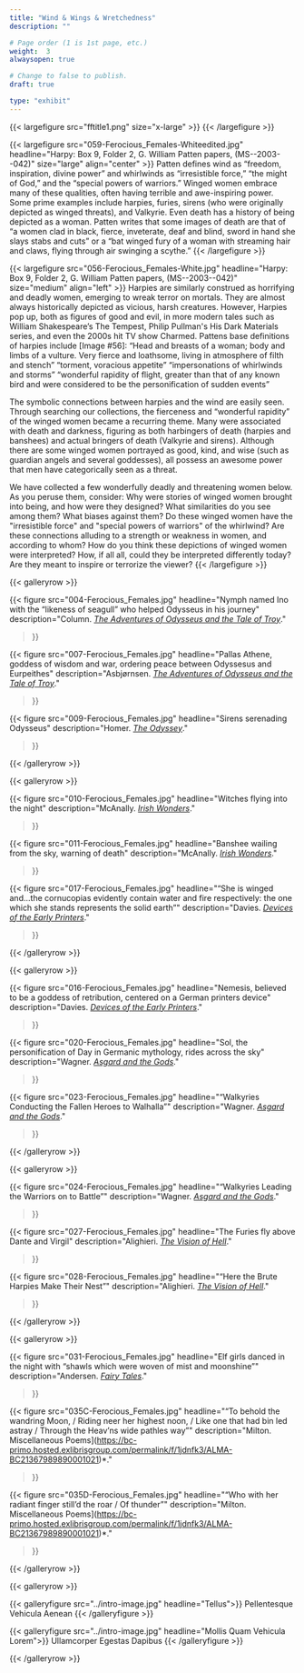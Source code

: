 ```yaml
---
title: "Wind & Wings & Wretchedness"
description: ""

# Page order (1 is 1st page, etc.)
weight:  3
alwaysopen: true

# Change to false to publish.
draft: true

type: "exhibit"
---
```


{{< largefigure src="fftitle1.png"
                size="x-large" >}}
{{< /largefigure >}}

{{< largefigure src="059-Ferocious_Females-Whiteedited.jpg"
                headline="Harpy: Box 9, Folder 2, G. William Patten papers, (MS--2003--042)"
                size="large" align="center" >}}
Patten defines wind as “freedom, inspiration, divine power” and whirlwinds as “irresistible force,” “the might of God,” and the “special powers of warriors.” Winged women embrace many of these qualities, often having terrible and awe-inspiring power. Some prime examples include harpies, furies, sirens (who were originally depicted as winged threats), and Valkyrie. Even death has a history of being depicted as a woman. Patten writes that some images of death are that of “a women clad in black, fierce, inveterate, deaf and blind, sword in hand she slays stabs and cuts” or a “bat winged fury of a woman with streaming hair and claws, flying through air swinging a scythe.”
{{< /largefigure >}}

{{< largefigure src="056-Ferocious_Females-White.jpg"
                headline="Harpy: Box 9, Folder 2, G. William Patten papers, (MS--2003--042)"
                size="medium"
                align="left" >}}
Harpies are similarly construed as horrifying and deadly women, emerging to wreak terror on mortals. They are almost always historically depicted as vicious, harsh creatures. However, Harpies pop up, both as figures of good and evil, in more modern tales such as William Shakespeare’s The Tempest, Philip Pullman's His Dark Materials series, and even the 2000s hit TV show Charmed. Pattens base definitions of harpies include [Image #56]: 
“Head and breasts of a woman; body and limbs of a vulture. Very fierce and loathsome, living in atmosphere of filth and stench” 
“torment, voracious appetite” 
“impersonations of whirlwinds and storms”
“wonderful rapidity of flight, greater than that of any known bird and were considered to be the personification of sudden events”

The symbolic connections between harpies and the wind are easily seen. Through searching our collections, the fierceness and “wonderful rapidity” of the winged women became a recurring theme. Many were associated with death and darkness, figuring as both harbingers of death (harpies and banshees) and actual bringers of death (Valkyrie and sirens). Although there are some winged women portrayed as good, kind, and wise (such as guardian angels and several goddesses), all possess an awesome power that men have categorically seen as a threat. 

We have collected a few wonderfully deadly and threatening women below. As you peruse them, consider:
Why were stories of winged women brought into being, and how were they designed? What similarities do you see among them? What biases against them? 
Do these winged women have the "irresistible force" and "special powers of warriors" of the whirlwind? Are these connections alluding to a strength or weakness in women, and according to whom? 
How do you think these depictions of winged women were interpreted? How, if all all, could they be interpreted differently today? 
Are they meant to inspire or terrorize the viewer?
{{< /largefigure >}}

{{< galleryrow >}}

{{< figure src="004-Ferocious_Females.jpg"
           headline="Nymph named Ino with the “likeness of seagull” who helped Odysseus in his journey"
           description="Column. *[The Adventures of Odysseus and the Tale of Troy](https://bc-primo.hosted.exlibrisgroup.com/permalink/f/l6ucgu/ALMA-BC21332396650001021)*."
>}}

{{< figure src="007-Ferocious_Females.jpg"
           headline="Pallas Athene, goddess of wisdom and war, ordering peace between Odyssesus and Eurpeithes"
           description="Asbjørnsen. *[The Adventures of Odysseus and the Tale of Troy](https://bc-primo.hosted.exlibrisgroup.com/permalink/f/l6ucgu/ALMA-BC21332396650001021)*."
>}}

{{< figure src="009-Ferocious_Females.jpg"
           headline="Sirens serenading Odysseus"
           description="Homer. *[The Odyssey](https://bc-primo.hosted.exlibrisgroup.com/permalink/f/1jdnfk3/ALMA-BC21352044400001021)*."
>}}

{{< /galleryrow >}}

{{< galleryrow >}}

{{< figure src="010-Ferocious_Females.jpg"
           headline="Witches flying into the night"
           description="McAnally. *[Irish Wonders](https://bc-primo.hosted.exlibrisgroup.com/permalink/f/1jdnfk3/ALMA-BC21373864330001021)*."
>}}

{{< figure src="011-Ferocious_Females.jpg"
           headline="Banshee wailing from the sky, warning of death"
           description="McAnally. *[Irish Wonders](https://bc-primo.hosted.exlibrisgroup.com/permalink/f/1jdnfk3/ALMA-BC21373864330001021)*."
>}}

{{< figure src="017-Ferocious_Females.jpg"
           headline="“She is winged and...the cornucopias evidently contain water and fire respectively: the one which she stands represents the solid earth”"
           description="Davies. *[Devices of the Early Printers](https://bc-primo.hosted.exlibrisgroup.com/permalink/f/1jdnfk3/ALMA-BC21356429620001021)*."
>}}

{{< /galleryrow >}}

{{< galleryrow >}}

{{< figure src="016-Ferocious_Females.jpg"
           headline="Nemesis, believed to be a goddess of retribution, centered on a German printers device"
           description="Davies. *[Devices of the Early Printers](https://bc-primo.hosted.exlibrisgroup.com/permalink/f/1jdnfk3/ALMA-BC21356429620001021)*."
>}}

{{< figure src="020-Ferocious_Females.jpg"
           headline="Sol, the personification of Day in Germanic mythology, rides across the sky"
           description="Wagner. *[Asgard and the Gods](https://bc-primo.hosted.exlibrisgroup.com/permalink/f/1jdnfk3/ALMA-BC21332186780001021)*."
>}}

{{< figure src="023-Ferocious_Females.jpg"
           headline="“Walkyries Conducting the Fallen Heroes to Walhalla”"
           description="Wagner. *[Asgard and the Gods](https://bc-primo.hosted.exlibrisgroup.com/permalink/f/1jdnfk3/ALMA-BC21332186780001021)*."
>}}

{{< /galleryrow >}}

{{< galleryrow >}}

{{< figure src="024-Ferocious_Females.jpg"
           headline="“Walkyries Leading the Warriors on to Battle”"
           description="Wagner. *[Asgard and the Gods](https://bc-primo.hosted.exlibrisgroup.com/permalink/f/1jdnfk3/ALMA-BC21332186780001021)*."
>}}

{{< figure src="027-Ferocious_Females.jpg"
           headline="The Furies fly above Dante and Virgil"
           description="Alighieri. *[The Vision of Hell](https://bc-primo.hosted.exlibrisgroup.com/permalink/f/1jdnfk3/ALMA-BC21382026760001021)*."
>}}

{{< figure src="028-Ferocious_Females.jpg"
           headline="“Here the Brute Harpies Make Their Nest”"
           description="Alighieri. *[The Vision of Hell](https://bc-primo.hosted.exlibrisgroup.com/permalink/f/1jdnfk3/ALMA-BC21382026760001021)*."
>}}

{{< /galleryrow >}}

{{< galleryrow >}}

{{< figure src="031-Ferocious_Females.jpg"
           headline="Elf girls danced in the night with “shawls which were woven of mist and moonshine”"
           description="Andersen. *[Fairy Tales](https://bc-primo.hosted.exlibrisgroup.com/permalink/f/1jdnfk3/ALMA-BC21448429600001021)*."
>}}

{{< figure src="035C-Ferocious_Females.jpg"
           headline="“To behold the wandring Moon, / Riding neer her highest noon, / Like one that had bin led astray / Through the Heav’ns wide pathles way”"
           description="Milton. Miscellaneous Poems](https://bc-primo.hosted.exlibrisgroup.com/permalink/f/1jdnfk3/ALMA-BC21367989890001021)*."
>}}

{{< figure src="035D-Ferocious_Females.jpg"
           headline="“Who with her radiant finger still’d the roar / Of thunder”"
           description="Milton. Miscellaneous Poems](https://bc-primo.hosted.exlibrisgroup.com/permalink/f/1jdnfk3/ALMA-BC21367989890001021)*."
>}}

{{< /galleryrow >}}

{{< galleryrow >}}

{{< galleryfigure src="../intro-image.jpg"
           headline="Tellus">}} Pellentesque Vehicula Aenean
{{< /galleryfigure >}}

{{< galleryfigure src="../intro-image.jpg"
           headline="Mollis Quam Vehicula Lorem">}} Ullamcorper Egestas Dapibus
{{< /galleryfigure >}}

{{< /galleryrow >}}